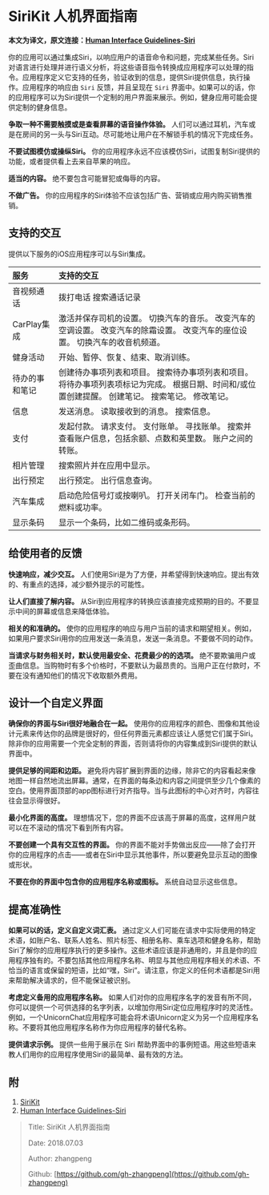 # SiriKit 人机界面指南

**本文为译文，原文连接：**[**Human Interface Guidelines-Siri**](https://developer.apple.com/design/human-interface-guidelines/ios/system-capabilities/siri/)

你的应用可以通过集成Siri，以响应用户的语音命令和问题，完成某些任务。Siri对语言进行处理并进行语义分析，将这些语音指令转换成应用程序可以处理的指令。应用程序定义它支持的任务，验证收到的信息，提供Siri提供信息，执行操作。应用程序的响应由 `Siri` 反馈，并且呈现在 `Siri` 界面中。如果可以的话，你的应用程序可以为Siri提供一个定制的用户界面来展示。例如，健身应用可能会提供定制的健身信息。

**争取一种不需要触摸或是查看屏幕的语音操作体验。** 人们可以通过耳机，汽车或是在房间的另一头与Siri互动。尽可能地让用户在不解锁手机的情况下完成任务。

**不要试图模仿或操纵Siri。** 你的应用程序永远不应该模仿Siri，试图复制Siri提供的功能，或者提供看上去来自苹果的响应。

**适当的内容。** 绝不要包含可能冒犯或侮辱的内容。

**不做广告。** 你的应用程序的Siri体验不应该包括广告、营销或应用内购买销售推销。

## 支持的交互

提供以下服务的iOS应用程序可以与Siri集成。

| 服务 | 支持的交互 |
| :--- | :--- |
| 音视频通话 | 拨打电话 搜索通话记录 |
| CarPlay集成 | 激活并保存司机的设置。 切换汽车的音乐。 改变汽车的空调设置。 改变汽车的除霜设置。 改变汽车的座位设置。 切换汽车的收音机频道。 |
| 健身活动 | 开始、暂停、恢复、结束、取消训练。 |
| 待办的事和笔记 | 创建待办事项列表和项目。 搜索待办事项列表和项目。 将待办事项列表项标记为完成。 根据日期、时间和/或位置创建提醒。 创建笔记。 搜索笔记。 修改笔记。 |
| 信息 | 发送消息。 读取接收到的消息。 搜索信息。 |
| 支付 | 发起付款。 请求支付。 支付账单。 寻找账单。 搜索并查看账户信息，包括余额、点数和英里数。 账户之间的转账。 |
| 相片管理 | 搜索照片并在应用中显示。 |
| 出行预定 | 出行预定。 出行信息查询。 |
| 汽车集成 | 启动危险信号灯或按喇叭。 打开关闭车门。 检查当前的燃料或功率。 |
| 显示条码 | 显示一个条码，比如二维码或条形码。 |

## 给使用者的反馈

**快速响应，减少交互。** 人们使用Siri是为了方便，并希望得到快速响应。提出有效的、有重点的选择，减少额外提示的可能性。

**让人们直接了解内容。** 从Siri到应用程序的转换应该直接完成预期的目的。不要显示中间的屏幕或信息来降低体验。

**相关的和准确的。** 使你的应用程序的响应与用户当前的请求和期望相关。例如，如果用户要求Siri用你的应用发送一条消息，发送一条消息。不要做不同的动作。

**当请求与财务相关时，默认使用最安全、花费最少的的选项。** 绝不要欺骗用户或歪曲信息。当购物时有多个价格时，不要默认为最昂贵的。当用户正在付款时，不要在没有通知他们的情况下收取额外费用。

## 设计一个自定义界面

**确保你的界面与Siri很好地融合在一起。** 使用你的应用程序的颜色、图像和其他设计元素来传达你的品牌是很好的，但任何界面元素都应该让人感觉它们属于Siri。除非你的应用需要一个完全定制的界面，否则请将你的内容集成到Siri提供的默认界面中。

**提供足够的间距和边距。** 避免将内容扩展到界面的边缘，除非它的内容看起来像地图一样自然地流出屏幕。通常，在界面的每条边和内容之间提供至少几个像素的空白。使用界面顶部的app图标进行对齐指导。当与此图标的中心对齐时，内容往往会显示得很好。

**最小化界面的高度。** 理想情况下，您的界面不应该高于屏幕的高度，这样用户就可以在不滚动的情况下看到所有内容。

**不要创建一个具有交互性的界面。** 你的界面不能对手势做出反应——除了会打开你的应用程序的点击——或者在Siri中显示其他事件，所以要避免显示互动的图像或形状。

**不要在你的界面中包含你的应用程序名称或图标。** 系统自动显示这些信息。

## 提高准确性

**如果可以的话，定义自定义词汇表。** 通过定义人们可能在请求中实际使用的特定术语，如账户名、联系人姓名、照片标签、相册名称、乘车选项和健身名称，帮助Siri了解你的应用程序执行的更多操作。这些术语应该是非通用的，并且是你的应用程序独有的。不要包括其他应用程序名称、明显与其他应用程序相关的术语、不恰当的语言或保留的短语，比如“嘿，Siri”。请注意，你定义的任何术语都是Siri用来帮助解决请求的，但不能保证被识别。

**考虑定义备用的应用程序名称。** 如果人们对你的应用程序名字的发音有所不同，你可以提供一个可供选择的名字列表，以增加你用Siri定位应用程序时的灵活性。例如，一个UnicornChat应用程序可能会将术语Unicorn定义为另一个应用程序名称。不要将其他应用程序名称作为你应用程序的替代名称。

**提供请求示例。** 提供一些用于展示在 Siri 帮助界面中的事例短语。用这些短语来教人们用你的应用程序使用Siri的最简单、最有效的方法。

## 附

1. [SiriKit](https://developer.apple.com/documentation/sirikit?language=objc)
2. [Human Interface Guidelines-Siri](https://developer.apple.com/design/human-interface-guidelines/ios/system-capabilities/siri/)

> Title: SiriKit 人机界面指南
>
> Date: 2018.07.03
>
> Author: zhangpeng
>
> Github: [https://github.com/gh-zhangpeng](https://github.com/gh-zhangpeng)

